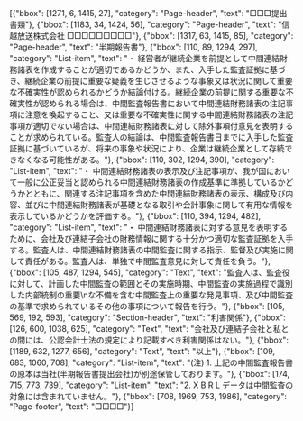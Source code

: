 [{"bbox": [1271, 6, 1415, 27], "category": "Page-header", "text": "□□□提出書類"}, {"bbox": [1183, 34, 1424, 56], "category": "Page-header", "text": "信越放送株式会社 □□□□□□□□□"}, {"bbox": [1317, 63, 1415, 85], "category": "Page-header", "text": "半期報告書"}, {"bbox": [110, 89, 1294, 297], "category": "List-item", "text": "・ 経営者が継続企業を前提として中間連結財務諸表を作成することが適切であるかどうか、また、入手した監査証拠に基づき、継続企業の前提に重要な疑義を生じさせるような事象又は状況に関して重要な不確実性が認められるかどうか結論付ける。継続企業の前提に関する重要な不確実性が認められる場合は、中間監査報告書において中間連結財務諸表の注記事項に注意を喚起すること、又は重要な不確実性に関する中間連結財務諸表の注記事項が適切でない場合は、中間連結財務諸表に対して除外事項付意見を表明することが求められている。監査人の結論は、中間監査報告書日までに入手した監査証拠に基づいているが、将来の事象や状況により、企業は継続企業として存続できなくなる可能性がある。"}, {"bbox": [110, 302, 1294, 390], "category": "List-item", "text": "・ 中間連結財務諸表の表示及び注記事項が、我が国において一般に公正妥当と認められる中間連結財務諸表の作成基準に準拠しているかどうかとともに、関連する注記事項を含めた中間連結財務諸表の表示、構成及び内容、並びに中間連結財務諸表が基礎となる取引や会計事象に関して有用な情報を表示しているかどうかを評価する。"}, {"bbox": [110, 394, 1294, 482], "category": "List-item", "text": "・ 中間連結財務諸表に対する意見を表明するために、会社及び連結子会社の財務情報に関する十分かつ適切な監査証拠を入手する。監査人は、中間連結財務諸表の中間監査に関する指示、監督及び実施に関して責任がある。監査人は、単独で中間監査意見に対して責任を負う。"}, {"bbox": [105, 487, 1294, 545], "category": "Text", "text": "監査人は、監査役に対して、計画した中間監査の範囲とその実施時期、中間監査の実施過程で識別した内部統制の重要\nな不備を含む中間監査上の重要な発見事項、及び中間監査の基準で求められているその他の事項について報告を行う。"}, {"bbox": [105, 569, 192, 593], "category": "Section-header", "text": "利害関係"}, {"bbox": [126, 600, 1038, 625], "category": "Text", "text": "会社及び連結子会社と私との間には、公認会計士法の規定により記載すべき利害関係はない。"}, {"bbox": [1189, 632, 1277, 656], "category": "Text", "text": "以上"}, {"bbox": [109, 683, 1060, 708], "category": "List-item", "text": "(注) 1. 上記の中間監査報告書の原本は当社(半期報告書提出会社)が別途保管しております。"}, {"bbox": [174, 715, 773, 739], "category": "List-item", "text": "2. X B R L データは中間監査の対象には含まれていません。"}, {"bbox": [708, 1969, 753, 1986], "category": "Page-footer", "text": "□□□□"}]
